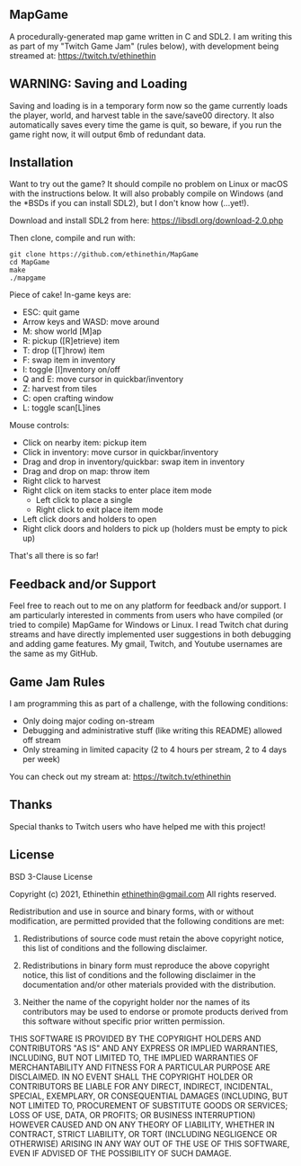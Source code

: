MapGame
-

A procedurally-generated map game written in C and SDL2. I am writing this as part of my "Twitch Game Jam" (rules below), with development being streamed at: https://twitch.tv/ethinethin

WARNING: Saving and Loading
-

Saving and loading is in a temporary form now so the game currently loads the player, world, and harvest table in the save/save00 directory. It also automatically saves every time the game is quit, so beware, if you run the game right now, it will output 6mb of redundant data.

Installation
-

Want to try out the game? It should compile no problem on Linux or macOS with the instructions below. It will also probably compile on Windows (and the *BSDs if you can install SDL2), but I don't know how (...yet!).

Download and install SDL2 from here: https://libsdl.org/download-2.0.php

Then clone, compile and run with:

    git clone https://github.com/ethinethin/MapGame
    cd MapGame
    make
    ./mapgame

Piece of cake! In-game keys are:

- ESC: quit game
- Arrow keys and WASD: move around
- M: show world [M]ap
- R: pickup ([R]etrieve) item
- T: drop ([T]hrow) item
- F: swap item in inventory
- I: toggle [I]nventory on/off
- Q and E: move cursor in quickbar/inventory
- Z: harvest from tiles
- C: open crafting window
- L: toggle scan[L]ines

Mouse controls:

- Click on nearby item: pickup item
- Click in inventory: move cursor in quickbar/inventory
- Drag and drop in inventory/quickbar: swap item in inventory
- Drag and drop on map: throw item
- Right click to harvest
- Right click on item stacks to enter place item mode
	- Left click to place a single
	- Right click to exit place item mode
- Left click doors and holders to open
- Right click doors and holders to pick up (holders must be empty to pick up)

That's all there is so far!

Feedback and/or Support
-

Feel free to reach out to me on any platform for feedback and/or support. I am particularly interested in comments from users who have compiled (or tried to compile) MapGame for Windows or Linux. I read Twitch chat during streams and have directly implemented user suggestions in both debugging and adding game features. My gmail, Twitch, and Youtube usernames are the same as my GitHub.

Game Jam Rules
-

I am programming this as part of a challenge, with the following conditions:

- Only doing major coding on-stream
- Debugging and administrative stuff (like writing this README) allowed off stream
- Only streaming in limited capacity (2 to 4 hours per stream, 2 to 4 days per week)

You can check out my stream at: https://twitch.tv/ethinethin

Thanks
-

Special thanks to Twitch users who have helped me with this project!

License
-

BSD 3-Clause License

Copyright (c) 2021, Ethinethin <ethinethin@gmail.com>
All rights reserved.

Redistribution and use in source and binary forms, with or without
modification, are permitted provided that the following conditions are met:

1. Redistributions of source code must retain the above copyright notice, this
   list of conditions and the following disclaimer.

2. Redistributions in binary form must reproduce the above copyright notice,
   this list of conditions and the following disclaimer in the documentation
   and/or other materials provided with the distribution.

3. Neither the name of the copyright holder nor the names of its
   contributors may be used to endorse or promote products derived from
   this software without specific prior written permission.

THIS SOFTWARE IS PROVIDED BY THE COPYRIGHT HOLDERS AND CONTRIBUTORS "AS IS"
AND ANY EXPRESS OR IMPLIED WARRANTIES, INCLUDING, BUT NOT LIMITED TO, THE
IMPLIED WARRANTIES OF MERCHANTABILITY AND FITNESS FOR A PARTICULAR PURPOSE ARE
DISCLAIMED. IN NO EVENT SHALL THE COPYRIGHT HOLDER OR CONTRIBUTORS BE LIABLE
FOR ANY DIRECT, INDIRECT, INCIDENTAL, SPECIAL, EXEMPLARY, OR CONSEQUENTIAL
DAMAGES (INCLUDING, BUT NOT LIMITED TO, PROCUREMENT OF SUBSTITUTE GOODS OR
SERVICES; LOSS OF USE, DATA, OR PROFITS; OR BUSINESS INTERRUPTION) HOWEVER
CAUSED AND ON ANY THEORY OF LIABILITY, WHETHER IN CONTRACT, STRICT LIABILITY,
OR TORT (INCLUDING NEGLIGENCE OR OTHERWISE) ARISING IN ANY WAY OUT OF THE USE
OF THIS SOFTWARE, EVEN IF ADVISED OF THE POSSIBILITY OF SUCH DAMAGE.
